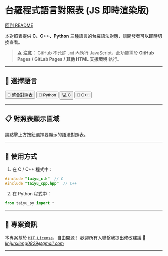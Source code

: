 # 台羅程式語言對照表 (JS 即時渲染版)

[回到 README](README.md)

本對照表提供 **C、C++、Python** 三種語言的台羅語法對應，讓開發者可以即時切換查看。

> ⚠ **注意：** GitHub 不允許 `.md` 內執行 JavaScript，此功能需於 **GitHub Pages / GitLab Pages / 其他 HTML 支援環境** 執行。

---

## 🔎 **選擇語言**
<div>
  <button onclick="renderTable('all')">📜 整合對照表</button>
  <button onclick="renderTable('python')">🐍 Python</button>
  <button onclick="renderTable('c')">💻 C</button>
  <button onclick="renderTable('cpp')">🚀 C++</button>
</div>

---

## 📋 **對照表顯示區域**
<div id="table-content">
  <p>請點擊上方按鈕選擇要顯示的語法對照表。</p>
</div>

---

## 📌 **使用方式**
1. 在 C / C++ 程式中：
```c
#include "taiyu_c.h"  // C
#include "taiyu_cpp.hpp"  // C++
```
2. 在 Python 程式中：
```python
from taiyu_py import *
```

---

## 🔖 **專案資訊**
本專案基於 [`MIT License`](https://github.com/Alan20050829/taiyu-programming-language/blob/main/LICENSE)，自由開源！
歡迎所有人聯繫我提出修改建議 📧 *linjunxieng0829@gmail.com*

---

<!-- JavaScript -->
<script>
function renderTable(language) {
  let tables = {
    "all": `
<h2>📜 整合對照表</h2>
<table border="1">
<tr><th>標準語法</th><th>台羅對應</th><th>適用語言</th></tr>
<tr><td>if</td><td>nā</td><td>C / C++ / Python</td></tr>
<tr><td>else if / elif</td><td>nā_bô</td><td>C / C++ / Python</td></tr>
<tr><td>else</td><td>bô</td><td>C / C++ / Python</td></tr>
<tr><td>switch</td><td>suán</td><td>C / C++</td></tr>
<tr><td>case</td><td>hîng</td><td>C / C++</td></tr>
<tr><td>default</td><td>ī_siat</td><td>C / C++</td></tr>
<tr><td>for</td><td>sûn_khuân</td><td>C / C++ / Python</td></tr>
<tr><td>while</td><td>tng</td><td>C / C++ / Python</td></tr>
<tr><td>break</td><td>thîng</td><td>C / C++ / Python</td></tr>
<tr><td>continue</td><td>kè_siòk</td><td>C / C++ / Python</td></tr>
<tr><td>try</td><td>nā_si</td><td>C++</td></tr>
<tr><td>catch</td><td>bô_hó</td><td>C++</td></tr>
<tr><td>throw</td><td>tîng-tânn</td><td>C++</td></tr>
<tr><td>try-except-finally</td><td>nā_si_bô_hó_tō</td><td>Python</td></tr>
<tr><td>return</td><td>huê</td><td>C / C++ / Python</td></tr>
</table>
    `,
    "python": `
<h2>🐍 Python 語法對照表</h2>
<table border="1">
<tr><th>標準語法</th><th>台羅對應</th></tr>
<tr><td>if</td><td>nā</td></tr>
<tr><td>elif</td><td>nā_bô</td></tr>
<tr><td>else</td><td>bô</td></tr>
<tr><td>for</td><td>sûn_khuân</td></tr>
<tr><td>while</td><td>tng</td></tr>
<tr><td>break</td><td>thîng</td></tr>
<tr><td>continue</td><td>kè_siòk</td></tr>
<tr><td>try-except-finally</td><td>nā_si_bô_hó_tō</td></tr>
<tr><td>return</td><td>huê</td></tr>
</table>
    `,
    "c": `
<h2>💻 C 語法對照表</h2>
<table border="1">
<tr><th>標準語法</th><th>台羅對應</th></tr>
<tr><td>if</td><td>nā</td></tr>
<tr><td>else if</td><td>nā_bô</td></tr>
<tr><td>else</td><td>bô</td></tr>
<tr><td>switch</td><td>suán</td></tr>
<tr><td>case</td><td>hîng</td></tr>
<tr><td>default</td><td>ī_siat</td></tr>
<tr><td>for</td><td>sûn_khuân</td></tr>
<tr><td>while</td><td>tng</td></tr>
<tr><td>break</td><td>thîng</td></tr>
<tr><td>continue</td><td>kè_siòk</td></tr>
<tr><td>return</td><td>huê</td></tr>
</table>
    `
  };

  document.getElementById("table-content").innerHTML = tables[language];
}
</script>

